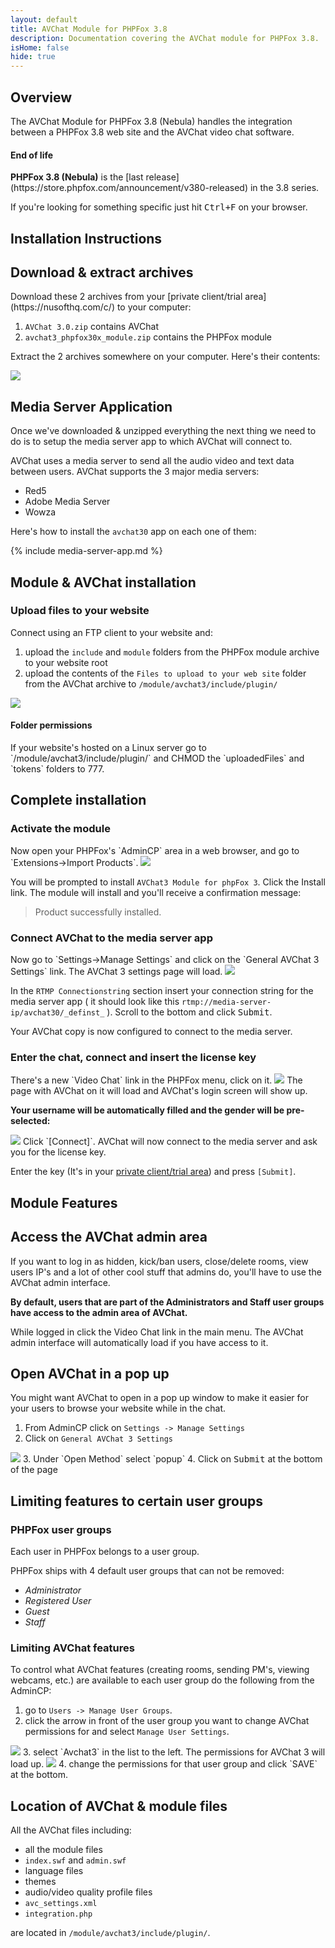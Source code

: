 ```yaml
---
layout: default
title: AVChat Module for PHPFox 3.8
description: Documentation covering the AVChat module for PHPFox 3.8.
isHome: false
hide: true
---
```


<section class="bs-docs-section" markdown="1">
  <h1 id="overview" class="page-header">Overview</h1>
  <p class="lead">The AVChat Module for PHPFox 3.8 (Nebula) handles the integration between a PHPFox 3.8 web site and the AVChat video chat software.</p>

<div class="bs-callout bs-callout-warning" id="callout-tables-responsive-overflow"> <h4>End of life</h4> <p markdown="1"><strong>PHPFox 3.8 (Nebula)</strong> is the [last release](https://store.phpfox.com/announcement/v380-released)  in the 3.8 series. </p> </div>

  If you're looking for something specific just hit <kbd>Ctrl+F</kbd> on your browser.
</section>

<section class="bs-docs-section" markdown="1">
  <h1 id="installation-instructions" class="page-header">Installation Instructions</h1>
<h2 id="download-avchat-and-phpfox38-module">Download & extract archives</h2>
Download these 2 archives from your [private client/trial area](https://nusofthq.com/c/) to your computer:

1. `AVChat 3.0.zip` contains AVChat
2. `avchat3_phpfox30x_module.zip` contains the PHPFox module

Extract the 2 archives somewhere on your computer. Here's their contents:

<img src="{{site.github.url}}/assets/images/phpfox/phpfox-module-file-structure.gif" class="img-responsive" />




<h2 id="installing-the-media-server-app">Media Server Application</h2>
Once we've downloaded &amp; unzipped everything the next thing we need to do is to setup the media server app to which AVChat will connect to.

AVChat uses a media server to send all the audio video and text data between users. AVChat supports the 3 major media servers:

* Red5
* Adobe Media Server
* Wowza

Here's how to install the `avchat30` app on each one of them:

{% include media-server-app.md %}

<h2 id="installing-the-module-and-avchat-on-phpfox38">Module & AVChat installation</h2>
<h3>Upload files to your website</h3>
Connect using an FTP client to your website and:

1. upload the `include` and `module` folders from the PHPFox module archive to your website root
2. upload the contents of the `Files to upload to your web site` folder from  the AVChat archive to `/module/avchat3/include/plugin/`
<img src="{{site.github.url}}/assets/images/phpfox/upload-avchat-files.png" class="img-responsive" />



<div class="bs-callout bs-callout-info" id="callout-tables-responsive-overflow"> <h4>Folder permissions</h4> <p markdown="1">If your website's hosted on a Linux server go to `/module/avchat3/include/plugin/` and CHMOD the `uploadedFiles` and `tokens` folders to 777.</p> </div>

<h2 id="completing-the-installation">Complete installation</h2>
<h3>Activate the module</h3>
Now open your PHPFox's `AdminCP` area in a web browser, and go to `Extensions->Import Products`.

<img src="{{site.github.url}}/assets/images/phpfox/extensions-import-products.png" class="img-responsive" />

You will be prompted to install `AVChat3 Module for phpFox 3`. Click the Install link. The module will install and you'll receive a confirmation message:

>Product successfully installed.

<h3>Connect AVChat to the media server app</h3>
Now go to `Settings->Manage Settings` and click on the `General AVChat 3 Settings` link. The AVChat 3 settings page will load.

<img src="{{site.github.url}}/assets/images/phpfox/connection-string.png" class="img-responsive" />

In the `RTMP Connectionstring` section insert your connection string for the media server app ( it should look like this `rtmp://media-server-ip/avchat30/_definst_` ). Scroll to the bottom and click <kbd>Submit</kbd>.

Your AVChat copy is now configured to connect to the media server.

<h3>Enter the chat, connect and insert the license key</h3>
There's a new `Video Chat` link in the PHPFox menu, click on it.
<img src="{{site.github.url}}/assets/images/phpfox/avchat-link-in-menu.png" class="img-responsive" />
The page with AVChat on it will load and AVChat's login screen will show up.

**Your username will be automatically filled and the gender will be pre-selected:**

<img src="{{site.github.url}}/assets/images/phpfox/avchat-connect.png" class="img-responsive" />
Click `[Connect]`. AVChat will now connect to the media server and ask you for the license key.

Enter the key (It's in your [private client/trial area](https://nusofthq.com/c/)) and press `[Submit]`.
</section>

<section class="bs-docs-section" markdown="1">
<h1 id="avchat-phpfox38-module-features" class="page-header">Module Features</h1>
<h2 id="accessing-the-avchat-admin-area-phpfox38">Access the AVChat admin area</h2>
If you want to log in as hidden, kick/ban users, close/delete rooms, view users IP's and a lot of other cool stuff that admins do, you'll have to use the AVChat admin interface.

**By default, users that are part of the Administrators and Staff user groups have access to the admin area of AVChat.**

While logged in click the Video Chat link in the main menu. The AVChat admin interface will automatically load if you have access to it.

<h2 id="open-avchat-in-a-popup-window-phpfox38">Open AVChat in a pop up</h2>

You might want AVChat to open in a pop up window to make it easier for your users to browse your website while in the chat.

1. From AdminCP click on `Settings -> Manage Settings`
2. Click on `General AVChat 3 Settings`
<img src="{{site.github.url}}/assets/images/phpfox/admin-manage-settings.png" class="img-responsive" />
3. Under `Open Method` select `popup`
4. Click on <kbd>Submit</kbd> at the bottom of the page

<h2 id="avchat-phpfox38-permissions">Limiting features to certain user groups</h2>
<h3>PHPFox user groups</h3>
Each user in PHPFox belongs to a user group.

PHPFox ships with 4 default user groups that can not be removed:

  * *Administrator*
  * *Registered User*
  * *Guest*
  * *Staff*

<h3>Limiting AVChat features</h3>

To control what AVChat features (creating rooms, sending PM's, viewing webcams, etc.) are available to each user group do the following from the AdminCP:

1. go to `Users -> Manage User Groups`.
2. click the arrow in front of the user group you want to change AVChat permissions for and select `Manage User Settings`.
<img src="{{site.github.url}}/assets/images/phpfox/avchat-manage-user-settings.png" class="img-responsive" />
3. select `Avchat3` in the list to the left. The permissions for AVChat 3 will load up.
<img src="{{site.github.url}}/assets/images/phpfox/avchat-permission.png" class="img-responsive" />
4. change the permissions for that user group and click `SAVE` at the bottom.

<h2 id="location-of-avchat-files">Location of AVChat &amp; module files</h2>
All the AVChat  files including:

* all the module files
* `index.swf` and `admin.swf`
* language files
* themes
* audio/video quality profile files
* `avc_settings.xml`
* `integration.php`


are located in `/module/avchat3/include/plugin/`.

</section>
